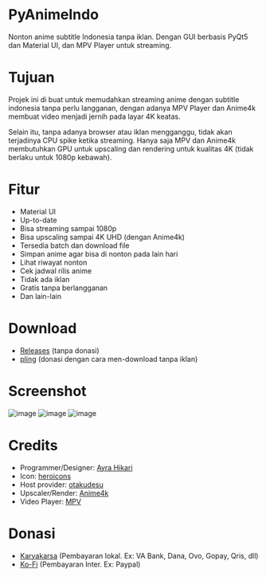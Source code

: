 # PyAnimeIndo
Nonton anime subtitle Indonesia tanpa iklan. Dengan GUI berbasis PyQt5 dan Material UI, dan MPV Player untuk streaming.

# Tujuan
Projek ini di buat untuk memudahkan streaming anime dengan subtitle indonesia tanpa perlu langganan, dengan adanya MPV Player dan Anime4k membuat video menjadi jernih pada layar 4K keatas.

Selain itu, tanpa adanya browser atau iklan mengganggu, tidak akan terjadinya CPU spike ketika streaming. Hanya saja MPV dan Anime4k membutuhkan GPU untuk upscaling dan rendering untuk kualitas 4K (tidak berlaku untuk 1080p kebawah).

# Fitur
- Material UI
- Up-to-date
- Bisa streaming sampai 1080p
- Bisa upscaling sampai 4K UHD (dengan Anime4k)
- Tersedia batch dan download file
- Simpan anime agar bisa di nonton pada lain hari
- Lihat riwayat nonton
- Cek jadwal rilis anime
- Tidak ada iklan
- Gratis tanpa berlangganan
- Dan lain-lain

# Download
- [Releases](https://github.com/AyraHikari/PyAnimeIndo/releases) (tanpa donasi)
- [pling](https://www.pling.com/p/1707646/) (donasi dengan cara men-download tanpa iklan)

# Screenshot
![image](https://user-images.githubusercontent.com/36266025/153732526-8e60ff1d-0638-4f2b-86d1-fc2f267dc12e.png)
![image](https://user-images.githubusercontent.com/36266025/153732528-5b07914a-8d4f-414f-80c9-62b7bb1e0225.png)
![image](https://user-images.githubusercontent.com/36266025/153732535-9f656a21-9009-45a6-bc86-d9f20e6269df.png)

# Credits
- Programmer/Designer: [Ayra Hikari](https://github.com/AyraHikari)
- Icon: [heroicons](https://heroicons.com)
- Host provider: [otakudesu](https://otakudesu.pro)
- Upscaler/Render: [Anime4k](https://github.com/bloc97/Anime4K)
- Video Player: [MPV](https://mpv.io/)

# Donasi
- [Karyakarsa](https://karyakarsa.com/AyraHikari/support) (Pembayaran lokal. Ex: VA Bank, Dana, Ovo, Gopay, Qris, dll)
- [Ko-Fi](https://ko-fi.com/W7W8AAUFI) (Pembayaran Inter. Ex: Paypal)
